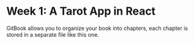# Week 1: A Tarot App in React

GitBook allows you to organize your book into chapters, each chapter is stored in a separate file like this one.
